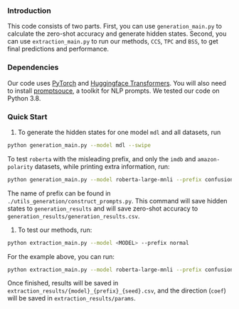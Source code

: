 ### Introduction

This code consists of two parts. First, you can use `generation_main.py` to calculate the zero-shot accuracy and generate hidden states. Second, you can use `extraction_main.py` to run our methods, `CCS`, `TPC` and `BSS`, to get final predictions and performance.


### Dependencies

Our code uses [PyTorch](http://pytorch.org) and [Huggingface Transformers](https://huggingface.co/docs/transformers/index). You will also need to install [promptsouce](https://github.com/bigscience-workshop/promptsource), a toolkit for NLP prompts. We tested our code on Python 3.8.


### Quick **Start**

1. To generate the hidden states for one model `mdl` and all datasets, run

```bash
python generation_main.py --model mdl --swipe
```

To test `roberta` with the misleading prefix, and only the `imdb` and `amazon-polarity` datasets, while printing extra information, run:


```bash
python generation_main.py --model roberta-large-mnli --prefix confusion --swipe --datasets imdb amazon-polarity --print_more
```

The name of prefix can be found in `./utils_generation/construct_prompts.py`. This command will save hidden states to `generation_results` and will save zero-shot accuracy to `generation_results/generation_results.csv`.

1. To test our methods, run:

```bash
python extraction_main.py --model <MODEL> --prefix normal
```

For the example above, you can run:

```bash
python extraction_main.py --model roberta-large-mnli --prefix confusion  --datasets imdb amazon-polarity
```

Once finished, results will be saved in `extraction_results/{model}_{prefix}_{seed}.csv`, and the direction (`coef`) will be saved in `extraction_results/params`.
